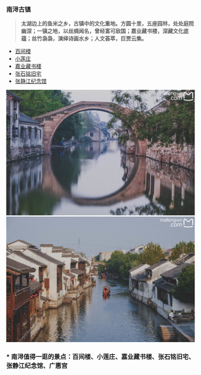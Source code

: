 ### 南浔古镇
>**太湖边上的鱼米之乡，古镇中的文化重地。方圆十里，五座园林，处处庭院幽深；一镇之地，以丝绸闻名，曾经富可敌国；嘉业藏书楼，深藏文化底蕴；丝竹袅袅，演绎诗画水乡；人文荟萃，巨贾云集。**

* [百间楼](百间楼.md)
* [小莲庄](小莲庄.md)
* [嘉业藏书楼](嘉业藏书楼.md)
* [张石铭旧宅](张石铭旧宅.md)
* [张静江纪念馆](张静江纪念馆.md)

![](topwrite/assets/南浔区/南浔古镇/南浔古镇01.jpeg)
![](topwrite/assets/南浔区/南浔古镇/南浔古镇02.jpeg)

### * 南浔值得一逛的景点：百间楼、小莲庄、嘉业藏书楼、张石铭旧宅、张静江纪念馆、广惠宫

